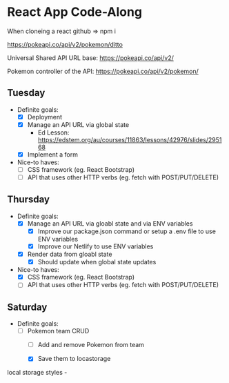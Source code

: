 # React App Code-Along

When cloneing a react github
    => npm i

https://pokeapi.co/api/v2/pokemon/ditto

Universal Shared API URL base:
https://pokeapi.co/api/v2/

Pokemon controller of the API:
https://pokeapi.co/api/v2/pokemon/

## Tuesday

- Definite goals:
    - [x] Deployment
    - [x] Manage an API URL via global state
        - Ed Lesson: https://edstem.org/au/courses/11863/lessons/42976/slides/295168
    - [x] Implement a form

- Nice-to haves:
    - [ ] CSS framework (eg. React Bootstrap)
    - [ ] API that uses other HTTP verbs (eg. fetch with POST/PUT/DELETE)

## Thursday
    
- Definite goals:
    - [x] Manage an API URL via gloabl state and via ENV variables
        - [x] Improve our package.json command or setup a .env file to use ENV variables
        - [x] Improve our Netlify to use ENV variables
    - [x] Render data from gloabl state
        - [x] Should update when global state updates

- Nice-to haves:
    - [x] CSS framework (eg. React Bootstrap)
    - [ ] API that uses other HTTP verbs (eg. fetch with POST/PUT/DELETE)

## Saturday

- Definite goals:
    - [ ]  Pokemon team CRUD
        - [ ] Add and remove Pokemon from team
        - [x] Save them to locastorage


local storage styles
    - 